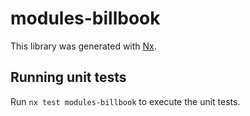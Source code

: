 # modules-billbook

This library was generated with [Nx](https://nx.dev).

## Running unit tests

Run `nx test modules-billbook` to execute the unit tests.

